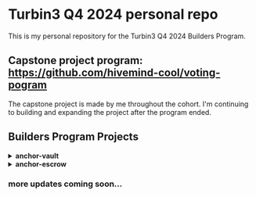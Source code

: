 # Turbin3 Q4 2024 personal repo

This is my personal repository for the Turbin3 Q4 2024 Builders Program.

## Capstone project program: https://github.com/hivemind-cool/voting-pogram

The capstone project is made by me throughout the cohort. I'm continuing 
to building and expanding the project after the program ended.

## Builders Program Projects

<details>
  <summary><b>anchor-vault</b></summary>
  
  Vault Solana program using Anchor for depositing and withdrawing SOL into a secure vault.

  Check out the project [here](./anchor-vault/).

  Devnet address: https://explorer.solana.com/address/9goRBncXFdF6D9GsbyGnZxgHoMGquvcesz1kEURaqsMe?cluster=devnet

  ### Setup

  1. Clone the repository
  ```bash
  git clone https://github.com/SAMAD101/solana-turbin3-q4.git
  ```
  2. Change directory to the project
  ```bash
  cd solana-turbin3-q4/anchor-vault
  ```
  3. Build the project
  ```bash
  anchor build
  ```
  4. Install dependencies
  ```bash
  yarn install
  ```
  5. Run tests
  ```bash
  anchor test
  ```

  #### Instructions:

  1. `initialize` \
    - Creates a new vault for the user.
  2. `deposit` \
    - Transfers SOL from user to vault account.
  3. `withdraw` \
    - Transfers SOL from vault to user account using PDA signer.

</details>

<details>
  <summary><b>anchor-escrow</b></summary>
  
  Escrow Solana program using Anchor for creating and managing escrow accounts.

  Check out the project [here](./anchor-escrow/).

  Devnet address: https://explorer.solana.com/address/GudvSt9dEMQtjaWaVCdwy3nT5NvXr3VZMeDXZocYkHd5?cluster=devnet

  ### Setup

  1. Clone the repository
  ```bash
  git clone https://github.com/SAMAD101/solana-turbin3-q4.git
  ```
  2. Change directory to the project
  ```bash
  cd solana-turbin3-q4/anchor-escrow
  ```
  3. Build the project
  ```bash
  anchor build
  ```
  4. Install dependencies
  ```bash
  yarn install
  ```
  5. Run tests
  ```bash
  anchor test
  ```

  #### Instructions:

  1. `make` \
    - Creates a new escrow account for the user.
  2. `refund` \
    -
  3. `take` \
    -
</details>


### more updates coming soon...